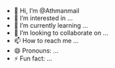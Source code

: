 - 👋 Hi, I’m @Athmanmail
- 👀 I’m interested in ...
- 🌱 I’m currently learning ...
- 💞️ I’m looking to collaborate on ...
- 📫 How to reach me ...
- 😄 Pronouns: ...
- ⚡ Fun fact: ...

<!---
Athmanmail/Athmanmail is a ✨ special ✨ repository because its `README.md` (this file) appears on your GitHub profile.
You can click the Preview link to take a look at your changes.
--->

